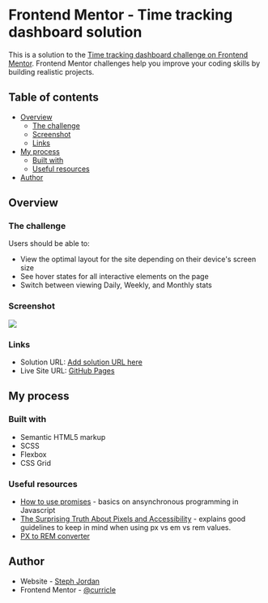 # Frontend Mentor - Time tracking dashboard solution

This is a solution to the [Time tracking dashboard challenge on Frontend Mentor](https://www.frontendmentor.io/challenges/time-tracking-dashboard-UIQ7167Jw). Frontend Mentor challenges help you improve your coding skills by building realistic projects. 

## Table of contents

- [Overview](#overview)
  - [The challenge](#the-challenge)
  - [Screenshot](#screenshot)
  - [Links](#links)
- [My process](#my-process)
  - [Built with](#built-with)
  - [Useful resources](#useful-resources)
- [Author](#author)

## Overview

### The challenge

Users should be able to:

- View the optimal layout for the site depending on their device's screen size
- See hover states for all interactive elements on the page
- Switch between viewing Daily, Weekly, and Monthly stats

### Screenshot

![](.images/screenshot.png)


### Links

- Solution URL: [Add solution URL here](https://your-solution-url.com)
- Live Site URL: [GitHub Pages](https://curricle.github.io/FrontendMentor-Time-Tracking-Dashboard/)

## My process

### Built with

- Semantic HTML5 markup
- SCSS
- Flexbox
- CSS Grid

### Useful resources

- [How to use promises](https://developer.mozilla.org/en-US/docs/Learn_web_development/Extensions/Async_JS/Promises) - basics on ansynchronous programming in Javascript
- [The Surprising Truth About Pixels and Accessibility](https://www.joshwcomeau.com/css/surprising-truth-about-pixels-and-accessibility/) - explains good guidelines to keep in mind when using px vs em vs rem values.
- [PX to REM converter](https://nekocalc.com/px-to-rem-converter)

## Author

- Website - [Steph Jordan](https://jordanmakes.com)
- Frontend Mentor - [@curricle](https://www.frontendmentor.io/profile/curricle)
